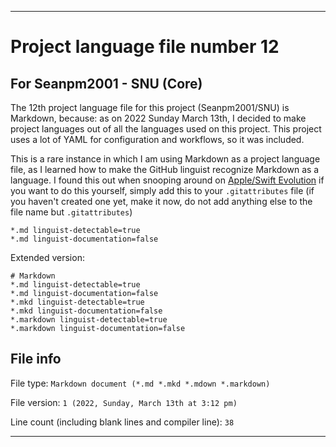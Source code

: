 
***

# Project language file number 12

## For Seanpm2001 - SNU (Core)

The 12th project language file for this project (Seanpm2001/SNU) is Markdown, because: as on 2022 Sunday March 13th, I decided to make project languages out of all the languages used on this project. This project uses a lot of YAML for configuration and workflows, so it was included.

This is a rare instance in which I am using Markdown as a project language file, as I learned how to make the GitHub linguist recognize Markdown as a language. I found this out when snooping around on [Apple/Swift Evolution](https://github.com/apple/swift-evolution/blob/main/.gitattributes) if you want to do this yourself, simply add this to your `.gitattributes` file (if you haven't created one yet, make it now, do not add anything else to the file name but `.gitattributes`)

```gitattributes
*.md linguist-detectable=true
*.md linguist-documentation=false
```

Extended version:

```gitattributes
# Markdown
*.md linguist-detectable=true
*.md linguist-documentation=false
*.mkd linguist-detectable=true
*.mkd linguist-documentation=false
*.markdown linguist-detectable=true
*.markdown linguist-documentation=false
```

## File info

File type: `Markdown document (*.md *.mkd *.mdown *.markdown)`

File version: `1 (2022, Sunday, March 13th at 3:12 pm)`

Line count (including blank lines and compiler line): `38`

***
